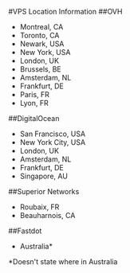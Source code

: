 #VPS Location Information
##OVH
+ Montreal, CA
+ Toronto, CA
+ Newark, USA
+ New York, USA
+ London, UK
+ Brussels, BE
+ Amsterdam, NL
+ Frankfurt, DE
+ Paris, FR
+ Lyon, FR

##DigitalOcean
+ San Francisco, USA
+ New York City, USA
+ London, UK
+ Amsterdam, NL
+ Frankfurt, DE
+ Singapore, AU

##Superior Networks
+ Roubaix, FR
+ Beauharnois, CA

##Fastdot
+ Australia*

*Doesn't state where in Australia

